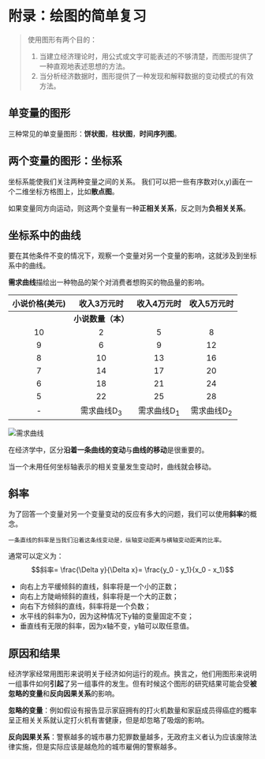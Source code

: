 # 附录：绘图的简单复习

> 使用图形有两个目的：
>
> 1. 当建立经济理论时，用公式或文字可能表述的不够清楚，而图形提供了一种直观地表述思想的方法。
> 2. 当分析经济数据时，图形提供了一种发现和解释数据的变动模式的有效方法。

## 单变量的图形

三种常见的单变量图形：**饼状图**，**柱状图**，**时间序列图**。

## 两个变量的图形：坐标系

坐标系能使我们关注两种变量之间的关系。
我们可以把一些有序数对(x,y)画在一个二维坐标方格图上，比如**散点图**。

如果变量同方向运动，则这两个变量有一种**正相关关系**，反之则为**负相关关系**。

## 坐标系中的曲线

要在其他条件不变的情况下，观察一个变量对另一个变量的影响，这就涉及到坐标系中的曲线。

**需求曲线**描绘出一种物品的架个对消费者想购买的物品量的影响。

|小说价格(美元)|收入3万元时|收入4万元时|收入5万元时|
|   :-: |   :-: |   :-: |   :-: |
|       |**小说数量（本）**|      |
|   10  |   2   |   5   |   8   |
|   9   |   6   |   9   |   12  |
|   8   |   10  |   13  |   16  |
|   7   |  14   |   17  |   20  |
|   6   |   18  |   21  |   24  |
|   5   |   22  |   25  |   28  |
|-|需求曲线D<sub>3</sub>|需求曲线D<sub>1</sub>|需求曲线D<sub>2</sub>|

![需求曲线](https://s1.ax1x.com/2020/07/20/U4mpD0.jpg)

在经济学中，区分**沿着一条曲线的变动**与**曲线的移动**是很重要的。

当一个未用任何坐标轴表示的相关变量发生变动时，曲线就会移动。

## 斜率

为了回答一个变量对另一个变量变动的反应有多大的问题，我们可以使用**斜率**的概念。

    一条直线的斜率是当我们沿着这条线变动是，纵轴变动距离与横轴变动距离的比率。

通常可以定义为：
$$斜率= \frac{\Delta y}{\Delta x}= \frac{y_0 - y_1}{x_0 - x_1}$$

- 向右上方平缓倾斜的直线，斜率将是一个小的正数；
- 向右上方陡峭倾斜的直线，斜率将是一个大的正数；
- 向右下方倾斜的直线，斜率将是一个负数；
- 水平线的斜率为0，因为这种情况下y轴的变量固定不变；
- 垂直线有无限的斜率，因为x轴不变，y轴可以取任意值。

## 原因和结果

经济学家经常用图形来说明关于经济如何运行的观点。换言之，他们用图形来说明一组事件如何**引起**了另一组事件的发生。但有时候这个图形的研究结果可能会受**被忽略的变量**和**反向因果关系**的影响。

**忽略的变量**：例如假设有报告显示家庭拥有的打火机数量和家庭成员得癌症的概率呈正相关关系就认定打火机有害健康，但是却忽略了吸烟的影响。

**反向因果关系**：警察越多的城市暴力犯罪数量越多，无政府主义者认为应该废除法律实施，但是实际应该是越危险的城市雇佣的警察越多。
